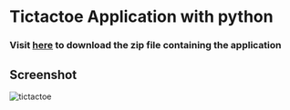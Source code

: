 # Tictactoe Application with python

### Visit [here](https://justondev.netlify.app/project.html#tictactoe) to download the zip file containing the application

## Screenshot

![tictactoe](https://github.com/justinnonso05/tictactoe/assets/123962732/a372029a-eebf-4b2b-8705-8dcf642e7f3f)
